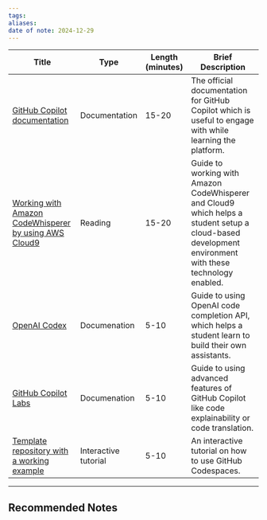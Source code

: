 ```yaml
---
tags: 
aliases: 
date of note: 2024-12-29
---
```

| Title                                                                                                                            | Type                 | Length (minutes) | Brief Description                                                                                                                                      |
| -------------------------------------------------------------------------------------------------------------------------------- | -------------------- | ---------------- | ------------------------------------------------------------------------------------------------------------------------------------------------------ |
| [GitHub Copilot documentation](https://docs.github.com/en/copilot)                                                               | Documentation        | 15-20            | The official documentation for GitHub Copilot which is useful to engage with while learning the platform.                                              |
| [Working with Amazon CodeWhisperer by using AWS Cloud9](https://docs.aws.amazon.com/cloud9/latest/user-guide/codewhisperer.html) | Reading              | 15-20            | Guide to working with Amazon CodeWhisperer and Cloud9 which helps a student setup a cloud-based development environment with these technology enabled. |
| [OpenAI Codex](https://platform.openai.com/docs/guides/code)                                                                     | Documenation         | 5-10             | Guide to using OpenAI code completion API, which helps a student learn to build their own assistants.                                                  |
| [GitHub Copilot Labs](https://githubnext.com/projects/copilot-labs)                                                              | Documenation         | 5-10             | Guide to using advanced features of GitHub Copilot like code explainability or code translation.                                                       |
| [Template repository with a working example](https://github.com/education/codespaces-project-template-py)                        | Interactive tutorial | 5-10             | An interactive tutorial on how to use GitHub Codespaces.                                                                                               |









-----------
##  Recommended Notes